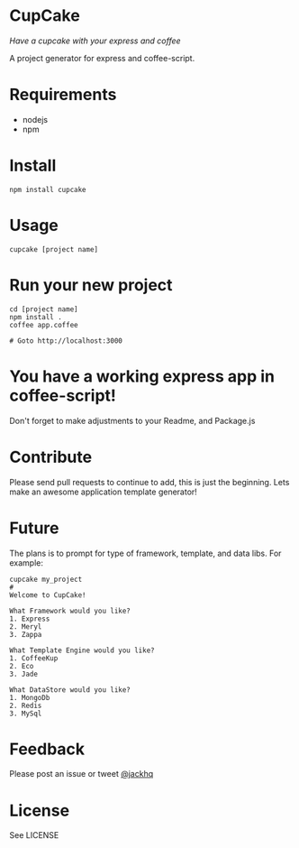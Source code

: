 # CupCake

_Have a cupcake with your express and coffee_

A project generator for express and coffee-script.  

# Requirements

* nodejs
* npm


# Install

    npm install cupcake

# Usage

    cupcake [project name]
    
# Run your new project

    cd [project name]
    npm install .
    coffee app.coffee

    # Goto http://localhost:3000

# You have a working express app in coffee-script!


Don't forget to make adjustments to your Readme, and Package.js

# Contribute

Please send pull requests to continue to add, this is just the
beginning.  Lets make an awesome application template generator!

# Future

The plans is to prompt for type of framework, template, and data libs.
For example:

    cupcake my_project
    #
    Welcome to CupCake!

    What Framework would you like?
    1. Express
    2. Meryl
    3. Zappa

    What Template Engine would you like?
    1. CoffeeKup
    2. Eco
    3. Jade

    What DataStore would you like?
    1. MongoDb
    2. Redis
    3. MySql


# Feedback

Please post an issue or tweet [@jackhq](http://twitter.com/jackhq)

# License

See LICENSE

